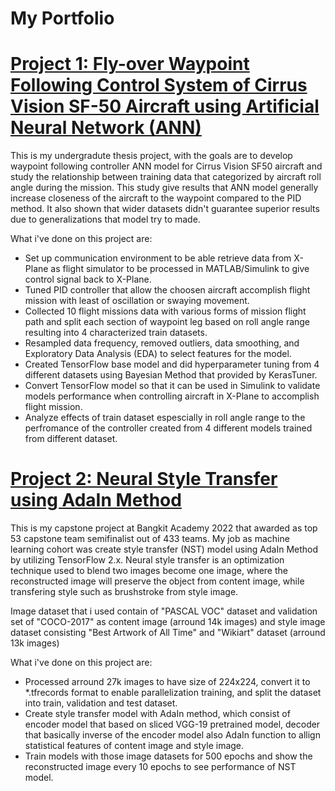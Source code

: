 # My Portfolio

# [Project 1: Fly-over Waypoint Following Control System of Cirrus Vision SF-50 Aircraft using Artificial Neural Network (ANN)](https://github.com/adikelvianto/Fly-Over_Waypoints_ANN)
This is my undergradute thesis project, with the goals are to develop waypoint following controller ANN model for Cirrus Vision SF50 aircraft and study the relationship between training data that categorized by aircraft roll angle during the mission. This study give results that ANN model generally increase closeness of the aircraft to the waypoint compared to the PID method. It also shown that wider datasets didn't guarantee superior results due to generalizations that model try to made.

What i've done on this project are:
* Set up communication environment to be able retrieve data from X-Plane as flight simulator to be processed in MATLAB/Simulink to give control signal back to X-Plane.
* Tuned PID controller that allow the choosen aircraft accomplish flight mission with least of oscillation or swaying movement. 
* Collected 10 flight missions data with various forms of mission flight path and split each section of waypoint leg based on roll angle range resulting into 4 characterized train datasets.
* Resampled data frequency, removed outliers, data smoothing, and Exploratory Data Analysis (EDA) to select features for the model.
* Created TensorFlow base model and did hyperparameter tuning from 4 different datasets using Bayesian Method that provided by KerasTuner. 
* Convert TensorFlow model so that it can be used in Simulink to validate models performance when controlling aircraft in X-Plane to accomplish flight mission.  
* Analyze effects of train dataset espescially in roll angle range to the perfromance of the controller created from 4 different models trained from different dataset. 

# [Project 2: Neural Style Transfer using AdaIn Method](https://github.com/Artjuna/artjuna-monorepo/tree/main/model/style_transfer)
This is my capstone project at Bangkit Academy 2022 that awarded as top 53 capstone team semifinalist out of 433 teams. My job as machine learning cohort was create style transfer (NST) model using AdaIn Method by utilizing TensorFlow 2.x. Neural style transfer is an optimization technique used to blend two images become one image, where the reconstructed image will preserve the object from content image, while transfering style such as brushstroke from style image.

Image dataset that i used contain of "PASCAL VOC" dataset and validation set of "COCO-2017" as content image (arround 14k images) and style image dataset consisting "Best Artwork of All Time" and "Wikiart" dataset (arround 13k images) 

What i've done on this project are: 
* Processed arround 27k images to have size of 224x224, convert it to *.tfrecords format to enable parallelization training, and split the dataset into train, validation and test dataset. 
* Create style transfer model with AdaIn method, which consist of encoder model that based on sliced VGG-19 pretrained model, decoder that basically inverse of the encoder model also AdaIn function to allign statistical features of content image and style image. 
* Train models with those image datasets for 500 epochs and show the reconstructed image every 10 epochs to see performance of NST model. 
